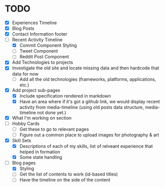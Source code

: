 # TODO
- [x] Experiences Timeline
- [x] Blog Posts
- [x] Contact Information footer
- [ ] Recent Activity Timeline
    - [x] Commit Component Styling
    - [ ] Tweet Component
    - [ ] Reddit Post Component
- [x] Add Technologies to projects
- [x] Investigate the old site and locate missing data and then hardcode that data for now
    - [ ] Add all the old technologies (frameworks, platforms, applications, etc.)
- [x] Add project sub-pages
    - [x] Include specification rendered in markdown
    - [x] Have an area where if it's got a github link, we would display recent activity from media-timeline (using old posts data structure, media-timeline not done yet.)
- [x] What I'm working on section
- [ ] Hobby Cards
    - [ ] Get these to go to relevant pages
    - [ ] Figure out a common place to upload images for photography & art
- [x] Skill Sets
    - [x] Descriptions of each of my skills, list of relveant experience that helped in formation
    - [x] Some state handling
- [ ] Blog pages
    - [x] Styling
    - [ ] Get the list of contents to work (id-based titles)
    - [ ] Have the timeline on the side of the content
